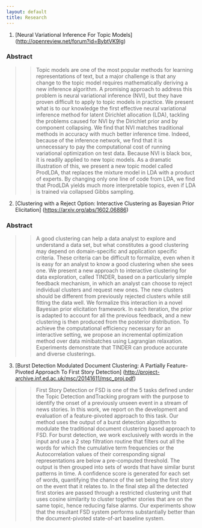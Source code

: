 ```yaml
---
layout: default
title: Research
---
```


<!--<div class="blurb">
	<h1>Research and Publications</h1>
	<ol>
	<li><h2><a href="http://openreview.net/forum?id=BybtVK9lg">Neural Variational Inference For Topic Models </a></h2></li>
		
		<h3>Abstract</h3>
		Topic models are one of the most popular methods for learning representations of
		text, but a major challenge is that any change to the topic model requires mathematically
		deriving a new inference algorithm. A promising approach to address
		this problem is neural variational inference (NVI), but they have proven difficult to
		apply to topic models in practice. We present what is to our knowledge the first effective
		neural variational inference method for latent Dirichlet allocation (LDA),
		tackling the problems caused for NVI by the Dirichlet prior and by component
		collapsing. We find that NVI matches traditional methods in accuracy with much
		better inference time. Indeed, because of the inference network, we find that it is
		unnecessary to pay the computational cost of running variational optimization on
		test data. Because NVI is black box, it is readily applied to new topic models. As
		a dramatic illustration of this, we present a new topic model called ProdLDA, that
		replaces the mixture model in LDA with a product of experts. By changing only
		one line of code from LDA, we find that ProdLDA yields much more interpretable
		topics, even if LDA is trained via collapsed Gibbs sampling.<br>
		
	<li><h2><a href="https://arxiv.org/abs/1602.06886">Clustering with a Reject Option: Interactive Clustering as Bayesian Prior Elicitation</a></h2></li>
		
		<h3>Abstract</h3>
		A good clustering can help a data analyst to explore and understand a data set, but
		what constitutes a good clustering may depend on domain-specific and applicationspecific
		criteria. These criteria can be difficult to formalize, even when it is easy for
		an analyst to know a good clustering when she sees one. We present a new approach
		to interactive clustering for data exploration, called TINDER, based on a particularly
		simple feedback mechanism, in which an analyst can choose to reject individual
		clusters and request new ones. The new clusters should be different from previously
		rejected clusters while still fitting the data well. We formalize this interaction in a
		novel Bayesian prior elicitation framework. In each iteration, the prior is adapted to
		account for all the previous feedback, and a new clustering is then produced from
		the posterior distribution. To achieve the computational efficiency necessary for
		an interactive setting, we propose an incremental optimization method over data
		minibatches using Lagrangian relaxation. Experiments demonstrate that TINDER
		can produce accurate and diverse clusterings.<br>
	<li><h2><a href="http://project-archive.inf.ed.ac.uk/msc/20141611/msc_proj.pdf">Burst Detection Modulated Document Clustering: A Partially Feature-Pivoted Approach To First Story Detection</a></h2></li>
		
		<h3>Abstract</h3>
		First Story Detection or FSD is one of the 5 tasks defined under the Topic Detection and
		Tracking program with the purpose to identify the onset of a previously unseen event in
		a stream of news stories. In this work, we report on the development and evaluation of
		a feature-pivoted approach to this task. Our method uses the output of a burst detection
		algorithm to modulate the traditional document clustering based approach to FSD.
		For burst detection, we work exclusively with words in the input and use a 2 step
		filtration routine that filters out all the words for which the cumulative term frequencies
		or the Autocorrelation values of their corresponding signal representations are below
		a pre-computed threshold. The output is then grouped into sets of words that have
		similar burst patterns in time. A confidence score is generated for each set of words,
		quantifying the chance of the set being the first story on the event that it relates to. In
		the final step all the detected first stories are passed through a restricted clustering unit
		that uses cosine similarity to cluster together stories that are on the same topic, hence
		reducing false alarms. Our experiments show that the resultant FSD system performs
		substantially better than the document-pivoted state-of-art baseline system.<br>
	</ol>
</div> /.blurb -->


1. [Neural Variational Inference For Topic Models] (http://openreview.net/forum?id=BybtVK9lg)

### Abstract

>> Topic models are one of the most popular methods for learning representations 
of text, but a major challenge is that any change to the topic model requires 
mathematically deriving a new inference algorithm. A promising approach to address
this problem is neural variational inference (NVI), but they have proven difficult
to apply to topic models in practice. We present what is to our knowledge the first
effective neural variational inference method for latent Dirichlet allocation (LDA),
tackling the problems caused for NVI by the Dirichlet prior and by component collapsing.
We find that NVI matches traditional methods in accuracy with much better inference
time. Indeed, because of the inference network, we find that it is unnecessary to pay
the computational cost of running variational optimization on test data. Because NVI
is black box, it is readily applied to new topic models. As a dramatic illustration 
of this, we present a new topic model called ProdLDA, that replaces the mixture model
in LDA with a product of experts. By changing only one line of code from LDA, we find
that ProdLDA yields much more interpretable topics, even if LDA is trained via collapsed
Gibbs sampling.

2. [Clustering with a Reject Option: Interactive Clustering as Bayesian Prior Elicitation] (https://arxiv.org/abs/1602.06886)

### Abstract

>> A good clustering can help a data analyst to explore and understand a data set, 
but what constitutes a good clustering may depend on domain-specific and application
 specific criteria. These criteria can be difficult to formalize, even when it is easy 
for an analyst to know a good clustering when she sees one. We present a new approach 
to interactive clustering for data exploration, called TINDER, based on a particularly simple
feedback mechanism, in which an analyst can choose to reject individual clusters and 
request new ones. The new clusters should be different from previously rejected clusters
while still fitting the data well. We formalize this interaction in a novel Bayesian prior
elicitation framework. In each iteration, the prior is adapted to account for all the 
previous feedback, and a new clustering is then produced from the posterior distribution.
To achieve the computational efficiency necessary for an interactive setting, we propose 
an incremental optimization method over data minibatches using Lagrangian relaxation. 
Experiments demonstrate that TINDER can produce accurate and diverse clusterings.

3. [Burst Detection Modulated Document Clustering: A Partially Feature-Pivoted Approach To First Story Detection] (http://project-archive.inf.ed.ac.uk/msc/20141611/msc_proj.pdf)
>> First Story Detection or FSD is one of the 5 tasks defined under the Topic Detection andTracking program with the purpose to identify the onset of a previously unseen event in
a stream of news stories. In this work, we report on the development and evaluation of
a feature-pivoted approach to this task. Our method uses the output of a burst detection
algorithm to modulate the traditional document clustering based approach to FSD.
For burst detection, we work exclusively with words in the input and use a 2 step
filtration routine that filters out all the words for which the cumulative term frequencies
or the Autocorrelation values of their corresponding signal representations are below
a pre-computed threshold. The output is then grouped into sets of words that have
similar burst patterns in time. A confidence score is generated for each set of words,
quantifying the chance of the set being the first story on the event that it relates to. In
the final step all the detected first stories are passed through a restricted clustering unit
that uses cosine similarity to cluster together stories that are on the same topic, hence
reducing false alarms. Our experiments show that the resultant FSD system performs
substantially better than the document-pivoted state-of-art baseline system.

